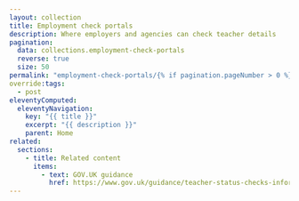 ```yaml
---
layout: collection
title: Employment check portals
description: Where employers and agencies can check teacher details
pagination:
  data: collections.employment-check-portals
  reverse: true
  size: 50
permalink: "employment-check-portals/{% if pagination.pageNumber > 0 %}page/{{ pagination.pageNumber + 1 }}{% endif %}/"
override:tags:
  - post
eleventyComputed:
  eleventyNavigation:
    key: "{{ title }}"
    excerpt: "{{ description }}"
    parent: Home
related:
  sections:
    - title: Related content
      items:
        - text: GOV.UK guidance
          href: https://www.gov.uk/guidance/teacher-status-checks-information-for-employers
---
```

